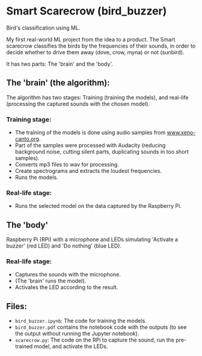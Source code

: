 # Smart Scarecrow (bird_buzzer)
Bird's classification using ML.

My first real-world ML project from the idea to a product.
The Smart scarecrow classifies the birds by the frequencies of their sounds, in order to decide whether to drive them away (dove, crow, myna) or not (sunbird).

It has two parts: The 'brain' and the 'body'.

## The 'brain' (the algorithm):
The algorithm has two stages: Training (training the models), and real-life (processing the captured sounds with the chosen model).

### Training stage: 

* The training of the models is done using audio samples from www.xeno-canto.org.
* Part of the samples were processed with Audacity (reducing background noise, cutting silent parts, duplicating sounds in too short samples).
* Converts mp3 files to wav for processing.
* Create spectrograms and extracts the loudest frequencies.
* Runs the models.

### Real-life stage:
* Runs the selected model on the data captured by the Raspberry Pi.

## The 'body' 
Raspberry Pi (RPi) with a microphone and LEDs simulating 'Activate a buzzer' (red LED) and 'Do nothing' (blue LED).

### Real-life stage:
* Captures the sounds with the microphone.
* (The 'brain' runs the model).
* Activates the LED according to the result.


## Files:

* `bird_buzzer.ipynb`: The code for training the models.
* `bird_buzzer.pdf` contains the notebook code with the outputs (to see the output without running the Jupyter notebook).
* `scarecrow.py`: The code on the RPi to capture the sound, run the pre-trained model, and activate the LEDs.
